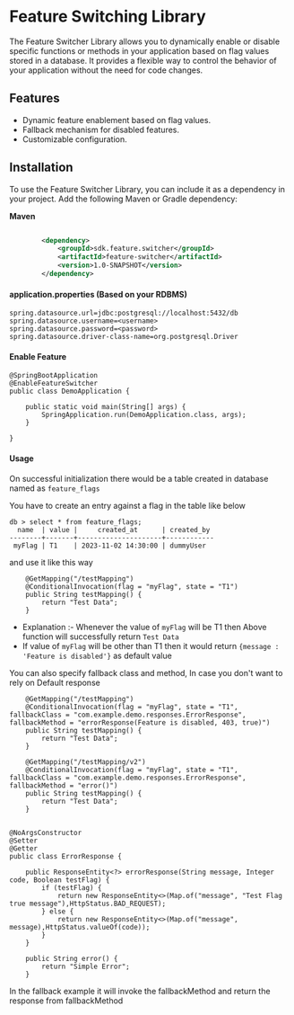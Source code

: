 # Feature Switching Library

The Feature Switcher Library allows you to dynamically enable or disable specific functions or methods in your application based on flag values stored in a database. It provides a flexible way to control the behavior of your application without the need for code changes.

## Features

- Dynamic feature enablement based on flag values.
- Fallback mechanism for disabled features.
- Customizable configuration.

## Installation

To use the Feature Switcher Library, you can include it as a dependency in your project. Add the following Maven or Gradle dependency:

**Maven**

```xml

		<dependency>
			<groupId>sdk.feature.switcher</groupId>
			<artifactId>feature-switcher</artifactId>
			<version>1.0-SNAPSHOT</version>
		</dependency>
```

#### application.properties (Based on your RDBMS)
```
spring.datasource.url=jdbc:postgresql://localhost:5432/db
spring.datasource.username=<username>
spring.datasource.password=<password>
spring.datasource.driver-class-name=org.postgresql.Driver
```

#### Enable Feature
```
@SpringBootApplication
@EnableFeatureSwitcher
public class DemoApplication {

	public static void main(String[] args) {
		SpringApplication.run(DemoApplication.class, args);
	}

}
```

#### Usage
On successful initialization there would be a table created in database named as `feature_flags`

You have to create an entry against a flag in the table like below

````
db > select * from feature_flags;
  name  | value |     created_at      | created_by 
--------+-------+---------------------+------------
 myFlag | T1    | 2023-11-02 14:30:00 | dummyUser
````

and use it like this way
```
    @GetMapping("/testMapping")
    @ConditionalInvocation(flag = "myFlag", state = "T1")
    public String testMapping() {
        return "Test Data";
    }

```

* Explanation :- Whenever the value of `myFlag` will be T1 then Above function will successfully return `Test Data`
* If value of `myFlag` will be other than T1 then it would return `{message : 'Feature is disabled'}` as default value

You can also specify fallback class and method, In case you don't want to rely on Default response

````
    @GetMapping("/testMapping")
    @ConditionalInvocation(flag = "myFlag", state = "T1", fallbackClass = "com.example.demo.responses.ErrorResponse", fallbackMethod = "errorResponse(Feature is disabled, 403, true)")
    public String testMapping() {
        return "Test Data";
    }

    @GetMapping("/testMapping/v2")
    @ConditionalInvocation(flag = "myFlag", state = "T1", fallbackClass = "com.example.demo.responses.ErrorResponse", fallbackMethod = "error()")
    public String testMapping() {
        return "Test Data";
    }


@NoArgsConstructor
@Setter
@Getter
public class ErrorResponse {

    public ResponseEntity<?> errorResponse(String message, Integer code, Boolean testFlag) {
        if (testFlag) {
            return new ResponseEntity<>(Map.of("message", "Test Flag true message"),HttpStatus.BAD_REQUEST);
        } else {
            return new ResponseEntity<>(Map.of("message", message),HttpStatus.valueOf(code));
        }
    }

    public String error() {
        return "Simple Error";
    }

````

In the fallback example it will invoke the fallbackMethod and return the response from fallbackMethod
